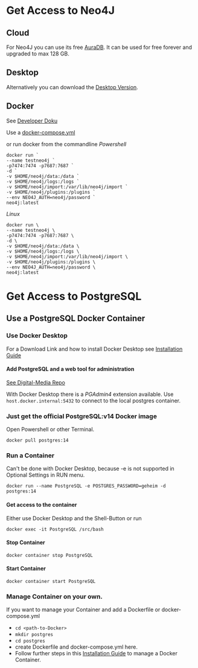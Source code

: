 # Get Access to Neo4J

## Cloud

For Neo4J you can use its free [AuraDB](https://neo4j.com/cloud/aura/).
It can be used for free forever and upgraded to max 128 GB.

## Desktop

Alternatively you can download the [Desktop Version](https://neo4j.com/download-neo4j-now/).

## Docker

See [Developer Doku](https://neo4j.com/developer/docker-run-neo4j/)

Use a [docker-compose.yml](https://github.com/Digital-Media/neo4j)

or run docker from the commandline
*Powershell*
``` shell
docker run `
--name testneo4j `
-p7474:7474 -p7687:7687 `
-d `
-v $HOME/neo4j/data:/data `
-v $HOME/neo4j/logs:/logs `
-v $HOME/neo4j/import:/var/lib/neo4j/import `
-v $HOME/neo4j/plugins:/plugins `
--env NEO4J_AUTH=neo4j/password `
neo4j:latest
```
*Linux*
``` shell
docker run \
--name testneo4j \
-p7474:7474 -p7687:7687 \
-d \
-v $HOME/neo4j/data:/data \
-v $HOME/neo4j/logs:/logs \
-v $HOME/neo4j/import:/var/lib/neo4j/import \
-v $HOME/neo4j/plugins:/plugins \
--env NEO4J_AUTH=neo4j/password \
neo4j:latest
```
# Get Access to PostgreSQL

## Use a PostgreSQL Docker Container

### Use Docker Desktop

For a Download Link and how to install Docker Desktop see [Installation Guide](https://github.com/Digital-Media/fhooe-web-dock/blob/main/INSTALL.md#install-docker)

#### Add PostgreSQL and a web tool for administration

[See Digital-Media Repo](https://github.com/Digital-Media/postgres)

With Docker Desktop there is a *PGAdmin4* extension available.
Use `host.docker.internal:5432` to connect to the local postgres container.

### Just get the official PostgreSQL:v14 Docker image

Open Powershell or other Terminal.

```shell
docker pull postgres:14
```
### Run a Container
Can't be done with Docker Desktop, because -e is not supported in Optional Settings in RUN menu.
```shell
docker run --name PostgreSQL -e POSTGRES_PASSWORD=geheim -d postgres:14
```
#### Get access to the container
Either use Docker Desktop and the Shell-Button or run
```shell
docker exec -it PostgreSQL /src/bash
```
#### Stop Container
```shell
docker container stop PostgreSQL
```
#### Start Container
```shell
docker container start PostgreSQL
```

### Manage Container on your own.

If you want to manage your Container and add a Dockerfile or docker-compose.yml
- `cd <path-to-Docker>`
- `mkdir postgres`
- `cd postgres`
- create Dockerfile and docker-compose.yml here.
- Follow further steps in this [Installation Guide](https://github.com/Digital-Media/fhooe-web-dock/blob/main/INSTALL.md#install-docker)
  to manage a Docker Container. 

